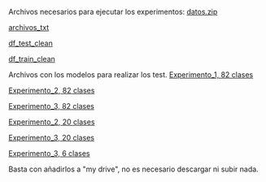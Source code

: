 Archivos necesarios para ejecutar los experimentos:
[datos.zip](https://drive.google.com/file/d/1TaQCJFK5sB1nfLM9eZuDllPdRayfAwJr/view?usp=sharing)

[archivos_txt](https://drive.google.com/file/d/19DDb9JtURg1UHICc-7EBd4KkVmJY39NQ/view?usp=sharing)

[df_test_clean](https://drive.google.com/file/d/1nJlicgCFtwr0PRPjzuFCPm6TK6JcxR1g/view?usp=drive_link)

[df_train_clean](https://drive.google.com/file/d/1kRofdUPHObkdMCeo0MRcJTKG9s0e5DDx/view?usp=sharing)

Archivos con los modelos para realizar los test.
[Experimento_1, 82 clases](https://drive.google.com/file/d/1-f7CV1-G7R0J1VqToe4ogYoTsC31n72O/view?usp=sharing)

[Experimento_2, 82 clases](https://drive.google.com/file/d/1-4isWjziboZAzrFLHKdF90Uv5DyMhKiy/view?usp=sharing)

[Experimento_3, 82 clases](https://drive.google.com/file/d/17FQIyWnxBavJ0VGtQ5mewasUMdzomDDG/view?usp=sharing)

[Experimento_2, 20 clases](https://drive.google.com/file/d/1UZKbNbFDedlI1JnW6Quw44edvfQi8x67/view?usp=sharing)

[Experimento_3, 20 clases](https://drive.google.com/file/d/1-ItxcaCckLh5gLfI9yI1ptJd_5S8V8xG/view?usp=sharing)

[Experimento_3, 6 clases](https://drive.google.com/file/d/17FQIyWnxBavJ0VGtQ5mewasUMdzomDDG/view?usp=sharing)

Basta con añadirlos a "my drive", no es necesario descargar ni subir nada. 
